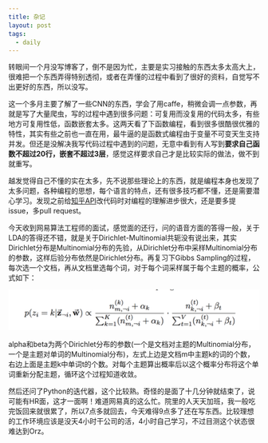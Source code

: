 ```yaml
---
title: 杂记
layout: post
tags:
  - daily
---
```


转眼间一个月没写博客了，倒不是因为忙，主要是实习接触的东西太多太高大上，很难把一个东西弄得特别透彻，或者在弄懂的过程中看到了很好的资料，自觉写不出更好的东西，所以没写。

这一个多月主要了解了一些CNN的东西，学会了用caffe，稍微会调一点参数，再就是写了大量爬虫，写的过程中遇到很多问题：可复用而没复用的代码太多，有些地方可复用性低，函数嵌套太多。这两天看了下函数编程，看到很多很酷很优雅的特性，其实有些之前也一直在用，最牛逼的是函数式编程由于变量不可变天生支持并发。但还是没解决我写代码过程中遇到的问题，无意中看到有人写到**要求自己函数不超过20行，嵌套不超过3层**，感觉这样要求自己才是比较实际的做法，做不到就重写。

越发觉得自己不懂的实在太多，先不说那些理论上的东西，就是编程本身也发现了太多问题，各种编程的思想，每个语言的特点，还有很多技巧都不懂，还是需要潜心学习。发现之前给[知乎API](https://github.com/lufo816/zhihu-python)改代码时对编程的理解进步很大，还是要多提issue，多pull request。

今天收到网易算法工程师的面试，感觉面的还行，问的语音方面的答得一般，关于LDA的答得还不错，就是关于Dirichlet-Multinomial共轭没有说出来，其实Dirichlet分布是Multinomial分布的先验，从Dirichlet分布中采样Multinomial分布的参数，这样后验分布依然是Dirichlet分布。再复习下Gibbs Sampling的过程，每次选一个文档，再从文档里选每个词，对于每个词采样属于每个主题的概率，公式如下：

![](/media/files/2015/08/01.png)

alpha和beta为两个Dirichlet分布的参数(一个是文档对主题的Multinomial分布，一个是主题对单词的Multinomial分布)，左式上边是文档m中主题k的词的个数，右边上面是主题k中单词t的个数。对每个主题算出概率后以这个概率分布将这个单词重新分配主题，循环这个过程知道收敛。

然后还问了Python的迭代器，这个比较熟。奇怪的是面了十几分钟就结束了，说可能有HR面，这才一面啊！难道网易真的这么忙。院里的人天天加班，我一般吃完饭回来就很累了，所以7点多就回去，今天难得9点多了还在写东西。比较理想的工作环境应该是没天4小时干公司的活，4小时自己学习，不过目测这个状态很难达到Orz。
